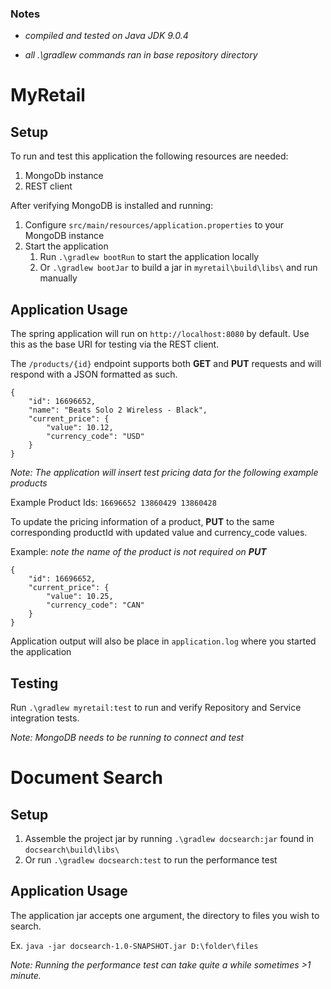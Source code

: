### Notes

* _compiled and tested on Java JDK 9.0.4_

* _all .\gradlew commands ran in base repository directory_

# MyRetail

## Setup

To run and test this application the following resources are needed:
1. MongoDb instance
2. REST client

After verifying MongoDB is installed and running:
1. Configure `src/main/resources/application.properties` to your MongoDB instance
2. Start the application
    1. Run `.\gradlew bootRun` to start the application locally 
    2. Or `.\gradlew bootJar` to build a jar in `myretail\build\libs\` and run manually 

## Application Usage

The spring application will run on `http://localhost:8080` by default. Use this as the base URI for testing via the REST client.

The `/products/{id}` endpoint supports both **GET** and **PUT** requests and will respond with a JSON formatted as such.
```
{
	"id": 16696652,
	"name": "Beats Solo 2 Wireless - Black",
	"current_price": {
		"value": 10.12,
		"currency_code": "USD"
	}
}
```

_Note: The application will insert test pricing data for the following example products_

Example Product Ids:
`16696652 13860429 13860428`

To update the pricing information of a product, **PUT** to the same corresponding productId with updated value and currency_code values.

Example: _note the name of the product is not required on **PUT**_
```
{
	"id": 16696652,
	"current_price": {
		"value": 10.25,
		"currency_code": "CAN"
	}
}
```
Application output will also be place in `application.log` where you started the application

## Testing

Run `.\gradlew myretail:test` to run and verify Repository and Service integration tests.

_Note: MongoDB needs to be running to connect and test_

# Document Search

## Setup

1. Assemble the project jar by running `.\gradlew docsearch:jar` found in `docsearch\build\libs\`
2. Or run `.\gradlew docsearch:test` to run the performance test

## Application Usage

The application jar accepts one argument, the directory to files you wish to search.

Ex. `java -jar docsearch-1.0-SNAPSHOT.jar D:\folder\files`

_Note: Running the performance test can take quite a while sometimes >1 minute._


